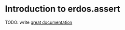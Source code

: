 # Introduction to erdos.assert

TODO: write [great documentation](http://jacobian.org/writing/what-to-write/)
